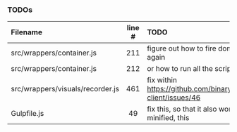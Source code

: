 ### TODOs
| Filename | line # | TODO
|:------|:------:|:------
| src/wrappers/container.js | 211 | figure out how to fire dom's onload event again
| src/wrappers/container.js | 212 | or how to run all the scripts over again
| src/wrappers/visuals/recorder.js | 461 | fix within https://github.com/binarykitchen/videomail-client/issues/46
| Gulpfile.js | 49 | fix this, so that it also works when not minified, this